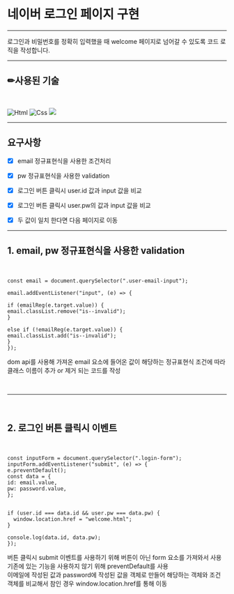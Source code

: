 # 네이버 로그인 페이지 구현

---

로그인과 비밀번호를 정확히 입력했을 때 welcome 페이지로 넘어갈 수 있도록 코드 로직을 작성합니다.


---


<h2>✏사용된 기술</h2>
<br>

<img alt="Html" src ="https://img.shields.io/badge/HTML5-E34F26.svg?&style=for-the-badge&logo=HTML5&logoColor=white"/> <img alt="Css" src ="https://img.shields.io/badge/CSS3-1572B6.svg?&style=for-the-badge&logo=CSS3&logoColor=white"/>  <img src="https://img.shields.io/badge/javascript-F7DF1E?style=for-the-badge&logo=javascript&logoColor=black"> 
<br>


---


<h2> 요구사항 </h2>

- [x] email 정규표현식을 사용한 조건처리

- [x] pw 정규표현식을 사용한 validation

- [x] 로그인 버튼 클릭시 user.id 값과 input 값을 비교

- [x] 로그인 버튼 클릭시 user.pw의 값과 input 값을 비교

- [x] 두 값이 일치 한다면 다음 페이지로 이동



---


<h2> 1. email, pw 정규표현식을 사용한 validation </h2>


<br>

    const email = document.querySelector(".user-email-input");
    
    email.addEventListener("input", (e) => {
    
    if (emailReg(e.target.value)) {
    email.classList.remove("is--invalid");
    }
    
    else if (!emailReg(e.target.value)) {
    email.classList.add("is--invalid");
    }
    });


dom api를 사용해 가져온 email 요소에 들어온 값이 해당하는 정규표현식 조건에 따라 클래스 이름이 추가 or 제거 되는 코드를 작성


<br>

---

<br>


<h2> 2. 로그인 버튼 클릭시 이벤트</h2>

<br>

    const inputForm = document.querySelector(".login-form");
    inputForm.addEventListener("submit", (e) => {
    e.preventDefault();
    const data = {
    id: email.value,
    pw: password.value,
    };


    if (user.id === data.id && user.pw === data.pw) {
      window.location.href = "welcome.html";
    }

    console.log(data.id, data.pw);
    });


버튼 클릭시 submit 이벤트를 사용하기 위해 버튼이 아닌 form 요소를 가져와서 사용<br>
기존에 있는 기능을 사용하지 않기 위해 preventDefault를 사용<br>
이메일에 작성된 값과 password에 작성된 값을 객체로 만들어 해당하는 객체와 조건 객체를 비교해서 참인 경우 window.location.href를 통해 이동<br>

    





